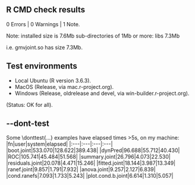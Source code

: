## R CMD check results
0 Errors | 0 Warnings | 1 Note.

Note: 
    installed size is  7.6Mb
    sub-directories of 1Mb or more:
      libs   7.3Mb

i.e. gmvjoint.so has size 7.3Mb.

## Test environments 

* Local Ubuntu (R version 3.6.3).
* MacOS (Release, via mac.r-project.org).
* Windows (Release, oldrelease and devel, via win-builder.r-project.org).

(Status: OK for all). 

## --dont-test
Some \donttest{...} examples have elapsed times >5s, on my machine: 
|fn|user|system|elapsed|
|:---|:---|:---|:---|
|boot.joint|533.070|128.622|389.438|
|dynPred|96.688|55.712|40.430|
|ROC|105.741|45.484|51.568|
|summary.joint|26.796|4.073|22.530|
|residuals.joint|20.078|4.471|15.246|
|fitted.joint|18.144|3.987|13.349|
|ranef.joint|9.857|1.791|7.932|
|anova.joint|9.257|2.127|6.839|
|cond.ranefs|7.093|1.733|5.243|
|plot.cond.b.joint|6.614|1.310|5.057| 

